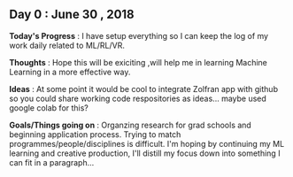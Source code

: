 ## Day 0 : June 30 , 2018
 
**Today's Progress** : I have setup everything so I can keep the log of my work daily related to ML/RL/VR. 

**Thoughts** : Hope this will be exiciting ,will help me in learning Machine Learning in a more effective way.

**Ideas** : At some point it would be cool to integrate Zolfran app with github so you could share working code respositories as ideas... maybe used google colab for this?

**Goals/Things going on** : Organzing research for grad schools and beginning application process. Trying to match programmes/people/disciplines is difficult. I'm hoping by continuing my ML learning and creative production, I'll distill my focus down into something I can fit in a paragraph...
 
